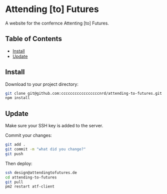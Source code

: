 # Attending [to] Futures

A website for the confernce Attenting [to] Futures.

## Table of Contents
- [Install](#install)
- [Update](#update)

## Install

Download to your project directory:

```sh
git clone git@github.com:cccccccccccccccccnrd/attending-to-futures.git
npm install
```

## Update
Make sure your SSH key is added to the server.

Commit your changes:
```sh
git add .
git commit -m "what did you change?"
git push
```

Then deploy:
```sh
ssh design@attendingtofutures.de
cd attending-to-futures
git pull
pm2 restart atf-client
```
